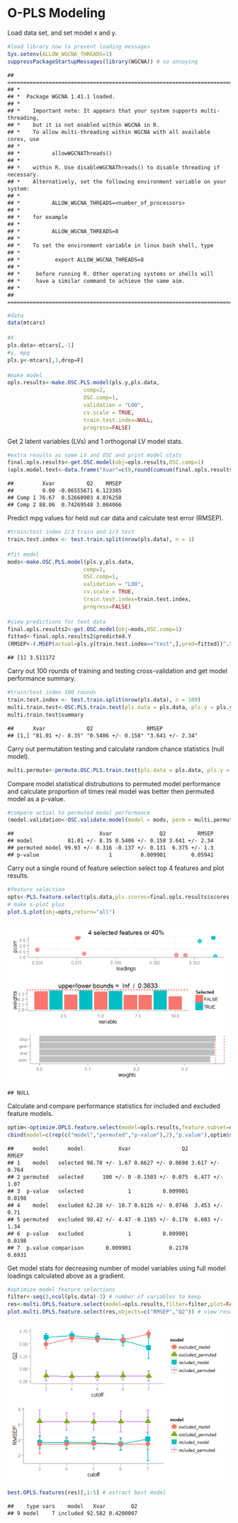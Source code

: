 # O-PLS Modeling

Load data set, and set model x and y.

```r
#load library now to prevent loading messages
Sys.setenv(ALLOW_WGCNA_THREADS=1)
suppressPackageStartupMessages(library(WGCNA)) # so annoying
```

```
## ==========================================================================
## *
## *  Package WGCNA 1.41.1 loaded.
## *
## *    Important note: It appears that your system supports multi-threading,
## *    but it is not enabled within WGCNA in R. 
## *    To allow multi-threading within WGCNA with all available cores, use 
## *
## *          allowWGCNAThreads()
## *
## *    within R. Use disableWGCNAThreads() to disable threading if necessary.
## *    Alternatively, set the following environment variable on your system:
## *
## *          ALLOW_WGCNA_THREADS=<number_of_processors>
## *
## *    for example 
## *
## *          ALLOW_WGCNA_THREADS=8
## *
## *    To set the environment variable in linux bash shell, type 
## *
## *           export ALLOW_WGCNA_THREADS=8
## *
## *     before running R. Other operating systems or shells will
## *     have a similar command to achieve the same aim.
## *
## ==========================================================================
```

```r
#data
data(mtcars)

#X
pls.data<-mtcars[,-1]
#y, mpg
pls.y<-mtcars[,1,drop=F]

#make model
opls.results<-make.OSC.PLS.model(pls.y,pls.data,
						comp=2,
						OSC.comp=1, 
						validation = "LOO", 
						cv.scale = TRUE,
						train.test.index=NULL,
						progress=FALSE)				
```

Get 2 latent variables (LVs) and 1 orthogonal LV model stats.

```r
#extra results as some LV and OSC and print model stats
final.opls.results<-get.OSC.model(obj=opls.results,OSC.comp=1)		
(opls.model.text<-data.frame("Xvar"=c(0,round(cumsum(final.opls.results$Xvar)*100,2)),"Q2"=final.opls.results$Q2,"RMSEP"= final.opls.results$RMSEP)	)
```

```
##         Xvar          Q2    RMSEP
##         0.00 -0.06555671 6.123385
## Comp 1 76.67  0.52660903 4.076258
## Comp 2 88.06  0.74269548 3.004066
```

Predict mpg values for held out car data and calculate test error (RMSEP).

```r
#train/test index 2/3 train and 1/3 test
train.test.index <- test.train.split(nrow(pls.data), n = 1) 

#fit model 
mods<-make.OSC.PLS.model(pls.y,pls.data,
						comp=2,
						OSC.comp=1, 
						validation = "LOO", 
						cv.scale = TRUE,
						train.test.index=train.test.index,
						progress=FALSE)	

#view predictions for test data
final.opls.results2<-get.OSC.model(obj=mods,OSC.comp=1)	
fitted<-final.opls.results2$predicted.Y
(RMSEP<-(.MSEP(actual=pls.y[train.test.index=="test",],pred=fitted))^.5)
```

```
## [1] 3.511172
```

Carry out 100 rounds of training and testing cross-validation and get model performance summary.

```r
#train/test index 100 rounds
train.test.index <- test.train.split(nrow(pls.data), n = 100) 
multi.train.test<-OSC.PLS.train.test(pls.data = pls.data, pls.y = pls.y, train.test.index, comp = mods$total.LVs[1], OSC.comp = max(mods$OSC.LVs), cv.scale = mods$model.description$cv.scale, progress = FALSE) # ...
multi.train.test$summary
```

```
##      Xvar             Q2                 RMSEP           
## [1,] "81.01 +/- 8.35" "0.5406 +/- 0.158" "3.641 +/- 2.34"
```

Carry out permutation testing and calculate random chance statistics (null model).

```r
multi.permute<-permute.OSC.PLS.train.test(pls.data = pls.data, pls.y = pls.y, perm.n = 100, comp = mods$total.LVs[1], OSC.comp=max(mods$OSC.LVs), progress = FALSE, train.test.index = train.test.index)
```

Compare model statistical distrubutions to permuted model performance and calculate proportion of times real model was better then permuted model as a p-value.

```r
#compare actual to permuted model performance
(model.validation<-OSC.validate.model(model = mods, perm = multi.permute, train = multi.train.test,test="perm.test"))
```

```
##                           Xvar               Q2          RMSEP
## model           81.01 +/- 8.35 0.5406 +/- 0.158 3.641 +/- 2.34
## permuted model 99.93 +/- 0.316 -0.137 +/- 0.131  6.375 +/- 1.3
## p-value                      1         0.009901        0.05941
```

Carry out a single round of feature selection select top 4 features and plot results.

```r
#feature selection
opts<-PLS.feature.select(pls.data,pls.scores=final.opls.results$scores[,][,1,drop=F],pls.loadings=final.opls.results$loadings[,][,1,drop=F],pls.weight=final.opls.results$loadings[,][,1,drop=F],plot=FALSE,p.value=0.1,FDR=TRUE,cut.type="number",top=4,separate=FALSE)
# make s-plot plus
plot.S.plot(obj=opts,return="all")
```

![](OPLS_example_files/figure-html/unnamed-chunk-7-1.png) 

```
## NULL
```

Calculate and compare performance statistics for included and excluded feature models.

```r
optim<-optimize.OPLS.feature.select(model=opls.results,feature.subset=opts$combined.selection,permute=TRUE,train.test.index,progress=FALSE,test="perm.test") 
cbind(model=c(rep(c("model","permuted","p-value"),2),"p.value"),optim$summary)
```

```
##      model      model           Xvar                Q2           RMSEP
## 1    model   selected 98.78 +/- 1.67 0.6627 +/- 0.0698 3.617 +/- 0.764
## 2 permuted   selected      100 +/- 0 -0.1503 +/- 0.075  6.477 +/- 1.07
## 3  p-value   selected              1          0.009901          0.0198
## 4    model   excluded 62.28 +/- 10.7 0.6126 +/- 0.0746  3.453 +/- 0.71
## 5 permuted   excluded 98.42 +/- 4.47 -0.1165 +/- 0.176  6.603 +/- 1.34
## 6  p-value   excluded              1          0.009901          0.0198
## 7  p.value comparison       0.009901            0.2178          0.6931
```

Get model stats for decreasing number of model variables using full model loadings calculated above as a gradient.

```r
#optimize model feature selections 
filter<-seq(3,ncol(pls.data)-3) # number of variables to keep
res<-multi.OPLS.feature.select(model=opls.results,filter=filter,plot=FALSE,OPLSDA=TRUE,train.test.index=train.test.index, test="perm.test", progress=FALSE) # use full model without training split as input
plot.multi.OPLS.feature.select(res,objects=c("RMSEP","Q2")) # view results
```

![](OPLS_example_files/figure-html/unnamed-chunk-9-1.png) 

```r
best.OPLS.features(res)[,1:5] # extract best model
```

```
##    type vars    model   Xvar        Q2
## 9 model    7 included 92.582 0.4200007
```


